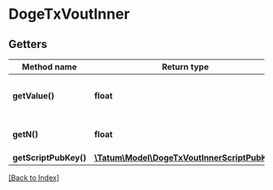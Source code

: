 # DogeTxVoutInner

## Getters

Method name | Return type | Description | Notes
------------ | ------------- | ------------- | -------------
**getValue()** | **float** | Amount of UTXO in 1/1000000 DOGE. | [optional]
**getN()** | **float** | Transaction index of the output. | [optional]
**getScriptPubKey()** | [**\Tatum\Model\DogeTxVoutInnerScriptPubKey**](DogeTxVoutInnerScriptPubKey.md) |  | [optional]

[[Back to Index]](../index.md)
